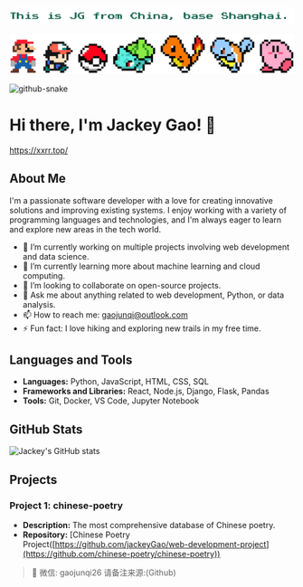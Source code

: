 <img src="./who.png">


<p align="center">
  <img src="./banner.png"/>
</p>


 <picture>
        <source media="(prefers-color-scheme: dark)" srcset="github-snake-dark.svg" />
        <source media="(prefers-color-scheme: light)" srcset="github-snake.svg" />
        <img alt="github-snake" src="github-snake.svg" />
 </picture>

# Hi there, I'm Jackey Gao! 👋

https://xxrr.top/

## About Me

I'm a passionate software developer with a love for creating innovative solutions and improving existing systems. I enjoy working with a variety of programming languages and technologies, and I'm always eager to learn and explore new areas in the tech world.

- 🔭 I’m currently working on multiple projects involving web development and data science.
- 🌱 I’m currently learning more about machine learning and cloud computing.
- 👯 I’m looking to collaborate on open-source projects.
- 💬 Ask me about anything related to web development, Python, or data analysis.
- 📫 How to reach me: [gaojunqi@outlook.com](mailto:gaojunqi@outlook.com)
- ⚡ Fun fact: I love hiking and exploring new trails in my free time.

## Languages and Tools

- **Languages:** Python, JavaScript, HTML, CSS, SQL
- **Frameworks and Libraries:** React, Node.js, Django, Flask, Pandas
- **Tools:** Git, Docker, VS Code, Jupyter Notebook

## GitHub Stats

![Jackey's GitHub stats](https://github-readme-stats.vercel.app/api?username=jackeyGao&show_icons=true&theme=radical)

## Projects

### Project 1: chinese-poetry
- **Description:** The most comprehensive database of Chinese poetry.
- **Repository:** [Chinese Poetry Project([https://github.com/jackeyGao/web-development-project](https://github.com/chinese-poetry/chinese-poetry))


> 💬 微信: gaojunqi26 请备注来源:(Github)



<!--
**jackeyGao/jackeyGao** is a ✨ _special_ ✨ repository because its `README.md` (this file) appears on your GitHub profile.
Here are some ideas to get you started:

- 🔭 I’m currently working on ...
- 🌱 I’m currently learning ...
- 👯 I’m looking to collaborate on ...
- 🤔 I’m looking for help with ...
- 💬 Ask me about ...
- 📫 How to reach me: ...
- 😄 Pronouns: ...
- ⚡ Fun fact: ...
-->
